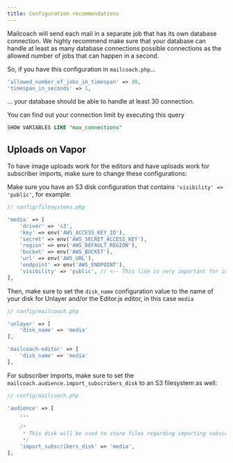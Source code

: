 ```yaml
---
title: Configuration recommendations
---
```


Mailcoach will send each mail in a separate job that has its own database connection. We highly recommend make sure that your database can handle at least as many database connections possible connections as the allowed number of jobs that can happen in a second.

So, if you have this configuration in `mailcoach.php`...

```php
'allowed_number_of_jobs_in_timespan' => 30,
'timespan_in_seconds' => 1,
```

... your database should be able to handle at least 30 connection.

You can find out your connection limit by executing this query

```sql
SHOW VARIABLES LIKE "max_connections"
```

## Uploads on Vapor

To have image uploads work for the editors and have uploads work for subscriber imports, make sure to change these configurations:

Make sure you have an S3 disk configuration that contains `'visibility' => 'public'`, for example:

```php
// config/filesystems.php

'media' => [
    'driver' => 's3',
    'key' => env('AWS_ACCESS_KEY_ID'),
    'secret' => env('AWS_SECRET_ACCESS_KEY'),
    'region' => env('AWS_DEFAULT_REGION'),
    'bucket' => env('AWS_BUCKET'),
    'url' => env('AWS_URL'),
    'endpoint' => env('AWS_ENDPOINT'),
    'visibility' => 'public', // <-- This line is very important for image uploads to work
],
```

Then, make sure to set the `disk_name` configuration value to the name of your disk for Unlayer and/or the Editor.js editor, in this case `media`

```php
// config/mailcoach.php

'unlayer' => [
    'disk_name' => 'media'
],

'mailcoach-editor' => [
    'disk_name' => 'media'
],
```

For subscriber imports, make sure to set the `mailcoach.audience.import_subscribers_disk` to an S3 filesystem as well:

```php
// config/mailcoach.php

'audience' => [
    ...

    /*
     * This disk will be used to store files regarding importing subscribers.
     */
    'import_subscribers_disk' => 'media',
],
```
